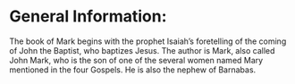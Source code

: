 # General Information:

The book of Mark begins with the prophet Isaiah’s foretelling of the coming of John the Baptist, who baptizes Jesus. The author is Mark, also called John Mark, who is the son of one of the several women named Mary mentioned in the four Gospels. He is also the nephew of Barnabas.